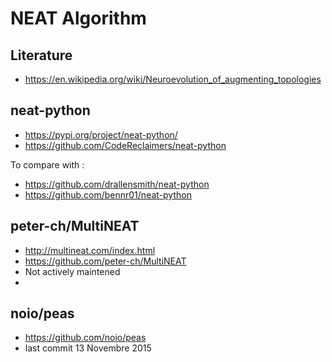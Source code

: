 # NEAT Algorithm

## Literature

* https://en.wikipedia.org/wiki/Neuroevolution_of_augmenting_topologies

## neat-python

* https://pypi.org/project/neat-python/
* https://github.com/CodeReclaimers/neat-python

To compare with :
 
* https://github.com/drallensmith/neat-python
* https://github.com/bennr01/neat-python

## peter-ch/MultiNEAT

* http://multineat.com/index.html
* https://github.com/peter-ch/MultiNEAT
* Not actively maintened
* 

## noio/peas

* https://github.com/noio/peas
* last commit 13 Novembre 2015